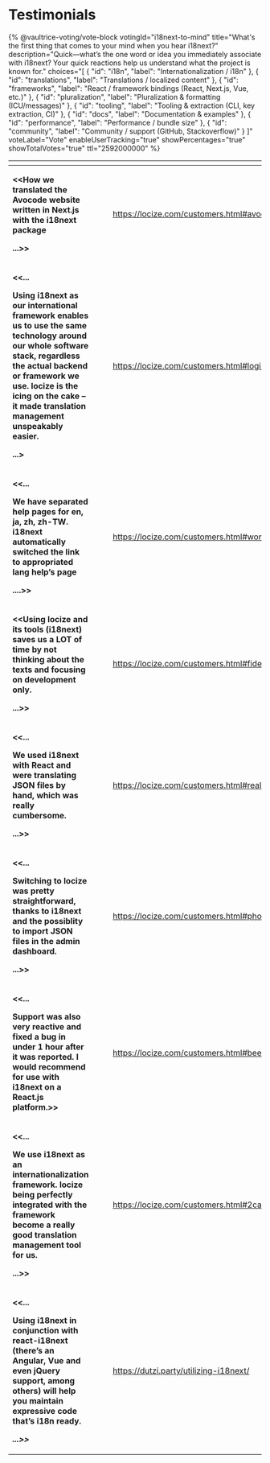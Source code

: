 # Testimonials

{% @vaultrice-voting/vote-block votingId="i18next-to-mind" title="What's the first thing that comes to your mind when you hear i18next?" description="Quick—what’s the one word or idea you immediately associate with i18next? Your quick reactions help us understand what the project is known for." choices="[
  {
    "id": "i18n",
    "label": "Internationalization / i18n"
  },
  {
    "id": "translations",
    "label": "Translations / localized content"
  },
  {
    "id": "frameworks",
    "label": "React / framework bindings (React, Next.js, Vue, etc.)"
  },
  {
    "id": "pluralization",
    "label": "Pluralization & formatting (ICU/messages)"
  },
  {
    "id": "tooling",
    "label": "Tooling & extraction (CLI, key extraction, CI)"
  },
  {
    "id": "docs",
    "label": "Documentation & examples"
  },
  {
    "id": "performance",
    "label": "Performance / bundle size"
  },
  {
    "id": "community",
    "label": "Community / support (GitHub, Stackoverflow)"
  }
]" voteLabel="Vote" enableUserTracking="true" showPercentages="true" showTotalVotes="true" ttl="2592000000" %}

<table data-view="cards"><thead><tr><th></th><th></th><th></th><th data-hidden data-card-target data-type="content-ref"></th><th data-hidden data-card-cover data-type="files"></th></tr></thead><tbody><tr><td><p><strong>&#x3C;&#x3C;How we translated the Avocode website written in Next.js with the i18next package</strong></p><p><strong>...>></strong></p></td><td></td><td></td><td><a href="https://locize.com/customers.html#avocode">https://locize.com/customers.html#avocode</a></td><td><a href="../.gitbook/assets/avocode.jpg">avocode.jpg</a></td></tr><tr><td><p><strong>&#x3C;&#x3C;...</strong></p><p><strong>Using i18next as our international framework enables us to use the same technology around our whole software stack, regardless the actual backend or framework we use. locize is the icing on the cake – it made translation management unspeakably easier.</strong></p><p><strong>...></strong></p></td><td></td><td></td><td><a href="https://locize.com/customers.html#logiscool">https://locize.com/customers.html#logiscool</a></td><td><a href="../.gitbook/assets/logiscool.jpg">logiscool.jpg</a></td></tr><tr><td><p><strong>&#x3C;&#x3C;...</strong></p><p><strong>We have separated help pages for en, ja, zh, zh-TW. i18next automatically switched the link to appropriated lang help’s page</strong></p><p><strong>....>></strong></p></td><td></td><td></td><td><a href="https://locize.com/customers.html#worldshopping">https://locize.com/customers.html#worldshopping</a></td><td><a href="../.gitbook/assets/worldshopping.jpg">worldshopping.jpg</a></td></tr><tr><td><p><strong>&#x3C;&#x3C;Using locize and its tools (i18next) saves us a LOT of time by not thinking about the texts and focusing on development only.</strong></p><p><strong>...>></strong></p></td><td></td><td></td><td><a href="https://locize.com/customers.html#fideli">https://locize.com/customers.html#fideli</a></td><td><a href="../.gitbook/assets/fideli.jpg">fideli.jpg</a></td></tr><tr><td><p><strong>&#x3C;&#x3C;...</strong></p><p><strong>We used i18next with React and were translating JSON files by hand, which was really cumbersome.</strong></p><p><strong>...>></strong></p></td><td></td><td></td><td><a href="https://locize.com/customers.html#realadvisor">https://locize.com/customers.html#realadvisor</a></td><td><a href="../.gitbook/assets/realadvisor.jpg">realadvisor.jpg</a></td></tr><tr><td><p><strong>&#x3C;&#x3C;...</strong></p><p><strong>Switching to locize was pretty straightforward, thanks to i18next and the possiblity to import JSON files in the admin dashboard.</strong></p><p><strong>...>></strong></p></td><td></td><td></td><td><a href="https://locize.com/customers.html#photogram">https://locize.com/customers.html#photogram</a></td><td><a href="../.gitbook/assets/photogram.jpg">photogram.jpg</a></td></tr><tr><td><p><strong>&#x3C;&#x3C;...</strong></p><p><strong>Support was also very reactive and fixed a bug in under 1 hour after it was reported. I would recommend for use with i18next on a React.js platform.>></strong></p></td><td></td><td></td><td><a href="https://locize.com/customers.html#beelance">https://locize.com/customers.html#beelance</a></td><td><a href="../.gitbook/assets/beelance.jpg">beelance.jpg</a></td></tr><tr><td><p><strong>&#x3C;&#x3C;...</strong></p><p><strong>We use i18next as an internationalization framework. locize being perfectly integrated with the framework become a really good translation management tool for us.</strong></p><p><strong>...>></strong></p></td><td></td><td></td><td><a href="https://locize.com/customers.html#2captcha">https://locize.com/customers.html#2captcha</a></td><td><a href="../.gitbook/assets/2captcha.jpg">2captcha.jpg</a></td></tr><tr><td><p><strong>&#x3C;&#x3C;...</strong></p><p><strong>Using i18next in conjunction with react-i18next (there’s an Angular, Vue and even jQuery support, among others) will help you maintain expressive code that’s i18n ready.</strong></p><p><em><strong>...>></strong></em></p></td><td></td><td></td><td><a href="https://dutzi.party/utilizing-i18next/">https://dutzi.party/utilizing-i18next/</a></td><td><a href="../.gitbook/assets/dutzi.jpg">dutzi.jpg</a></td></tr></tbody></table>

